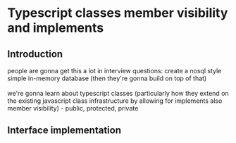 # Typescript classes member visibility and implements

## Introduction

people are gonna get this a lot in interview questions: create a nosql style simple in-memory database (then they're gonna build on top of that)
<br><br>
we're gonna learn about typescript classes (particularly how they extend on the existing javascript class infrastructure by allowing for implements also member visibility)
\- public, protected, private

## Interface implementation
